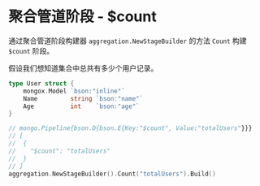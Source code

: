 # 聚合管道阶段 - $count
通过聚合管道阶段构建器 `aggregation.NewStageBuilder` 的方法 `Count` 构建 `$count` 阶段。

假设我们想知道集合中总共有多少个用户记录。

```go
type User struct {
	mongox.Model `bson:"inline"`
	Name         string `bson:"name"`
	Age          int    `bson:"age"`
}

// mongo.Pipeline{bson.D{bson.E{Key:"$count", Value:"totalUsers"}}}
// [
//  {
//    "$count": "totalUsers"
//  }
// ]
aggregation.NewStageBuilder().Count("totalUsers").Build()
```